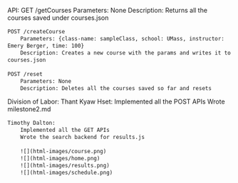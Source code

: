 API:
    GET /getCourses
        Parameters: None
        Description: Returns all the courses saved under courses.json

    POST /createCourse
        Parameters: {class-name: sampleClass, school: UMass, instructor: Emery Berger, time: 100}
        Description: Creates a new course with the params and writes it to courses.json
    
    POST /reset
        Parameters: None
        Description: Deletes all the courses saved so far and resets

Division of Labor:
    Thant Kyaw Hset:
        Implemented all the POST APIs
        Wrote milestone2.md

    Timothy Dalton:
        Implemented all the GET APIs
        Wrote the search backend for results.js

        ![](html-images/course.png)
        ![](html-images/home.png)
        ![](html-images/results.png)
        ![](html-images/schedule.png)

